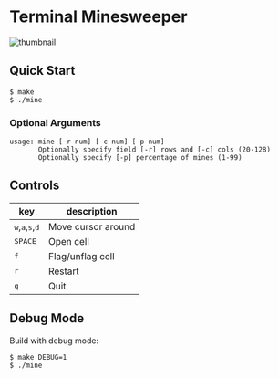 # Terminal Minesweeper

![thumbnail](./thumbnail.png)

## Quick Start

```console
$ make
$ ./mine
```
### Optional Arguments

```
usage: mine [-r num] [-c num] [-p num]
       Optionally specify field [-r] rows and [-c] cols (20-128)
       Optionally specify [-p] percentage of mines (1-99) 
```

## Controls

| key                                                 | description        |
|-----------------------------------------------------|--------------------|
| <kbd>w</kbd>,<kbd>a</kbd>,<kbd>s</kbd>,<kbd>d</kbd> | Move cursor around |
| <kbd>SPACE</kbd>                                    | Open cell          |
| <kbd>f</kbd>                                        | Flag/unflag cell   |
| <kbd>r</kbd>                                        | Restart            |
| <kbd>q</kbd>                                        | Quit               |

## Debug Mode

Build with debug mode:

```console
$ make DEBUG=1
$ ./mine
```
